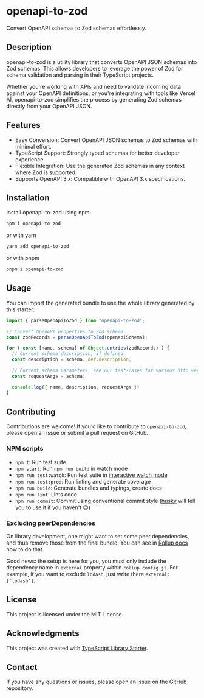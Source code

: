 # openapi-to-zod
Convert OpenAPI schemas to Zod schemas effortlessly.

## Description
openapi-to-zod is a utility library that converts OpenAPI JSON schemas into Zod schemas. This allows developers to leverage the power of Zod for schema validation and parsing in their TypeScript projects.

Whether you're working with APIs and need to validate incoming data against your OpenAPI definitions, or you're integrating with tools like Vercel AI, openapi-to-zod simplifies the process by generating Zod schemas directly from your OpenAPI JSON.

## Features
- Easy Conversion: Convert OpenAPI JSON schemas to Zod schemas with minimal effort.
- TypeScript Support: Strongly typed schemas for better developer experience.
- Flexible Integration: Use the generated Zod schemas in any context where Zod is supported.
- Supports OpenAPI 3.x: Compatible with OpenAPI 3.x specifications.

## Installation
Install openapi-to-zod using npm:

```bash
npm i openapi-to-zod
```

or with yarn
```bash
yarn add openapi-to-zod
```

or with pnpm
```bash
pnpm i openapi-to-zod
```

## Usage

You can import the generated bundle to use the whole library generated by this starter:

```javascript
import { parseOpenApiToZod } from "openapi-to-zod";

// Convert OpenAPI properties to Zod schema
const zodRecords = parseOpenApiToZod(openapiSchema);

for ( const [name, schema] of Object.entries(zodRecords) ) {
  // Current schema description, if defined.
  const description = schema._def.description;

  // Current schema parameters, see our test-cases for various http verbs both with requestBody and parameters.
  const requestArgs = schema;

  console.log({ name, description, requestArgs })
}
```


## Contributing
Contributions are welcome! If you'd like to contribute to `openapi-to-zod`, please open an issue or submit a pull request on GitHub.

### NPM scripts
 - `npm t`: Run test suite
 - `npm start`: Run `npm run build` in watch mode
 - `npm run test:watch`: Run test suite in [interactive watch mode](http://facebook.github.io/jest/docs/cli.html#watch)
 - `npm run test:prod`: Run linting and generate coverage
 - `npm run build`: Generate bundles and typings, create docs
 - `npm run lint`: Lints code
 - `npm run commit`: Commit using conventional commit style ([husky](https://github.com/typicode/husky) will tell you to use it if you haven't :wink:)

### Excluding peerDependencies

On library development, one might want to set some peer dependencies, and thus remove those from the final bundle. You can see in [Rollup docs](https://rollupjs.org/#peer-dependencies) how to do that.

Good news: the setup is here for you, you must only include the dependency name in `external` property within `rollup.config.js`. For example, if you want to exclude `lodash`, just write there `external: ['lodash']`.

## License
This project is licensed under the MIT License.

## Acknowledgments
This project was created with [TypeScript Library Starter](https://github.com/alexjoverm/typescript-library-starter).

## Contact
If you have any questions or issues, please open an issue on the GitHub repository.
